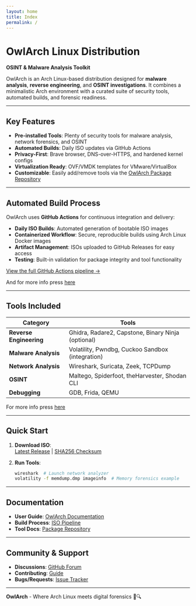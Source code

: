 ```yaml
---
layout: home
title: Index
permalink: /
---
```


# OwlArch Linux Distribution  
**OSINT & Malware Analysis Toolkit**  

OwlArch is an Arch Linux-based distribution designed for **malware analysis**, **reverse engineering**, and **OSINT investigations**. It combines a minimalistic Arch environment with a curated suite of security tools, automated builds, and forensic readiness.  

---

## Key Features  
- **Pre-installed Tools**: Plenty of security tools for malware analysis, network forensics, and OSINT  
- **Automated Builds**: Daily ISO updates via GitHub Actions  
- **Privacy-First**: Brave browser, DNS-over-HTTPS, and hardened kernel configs  
- **Virtualization Ready**: OVF/VMDK templates for VMware/VirtualBox  
- **Customizable**: Easily add/remove tools via the [OwlArch Package Repository](https://github.com/Leku2020/owlArchRepo)  

---

## Automated Build Process  
OwlArch uses **GitHub Actions** for continuous integration and delivery:  
- **Daily ISO Builds**: Automated generation of bootable ISO images  
- **Containerized Workflow**: Secure, reproducible builds using Arch Linux Docker images  
- **Artifact Management**: ISOs uploaded to GitHub Releases for easy access  
- **Testing**: Built-in validation for package integrity and tool functionality  

[View the full GitHub Actions pipeline →](https://github.com/Leku2020/owlArchRepo/blob/main/.github/workflows/build-ova.yml)  

And for more info press [here](actionsiso)

---

## Tools Included

| Category               | Tools                                                                 |  
|------------------------|-----------------------------------------------------------------------|  
| **Reverse Engineering** | Ghidra, Radare2, Capstone, Binary Ninja (optional)                    |  
| **Malware Analysis**    | Volatility, Pwndbg, Cuckoo Sandbox (integration)                      |  
| **Network Analysis**    | Wireshark, Suricata, Zeek, TCPDump                                    |  
| **OSINT**               | Maltego, Spiderfoot, theHarvester, Shodan CLI                         |  
| **Debugging**           | GDB, Frida, QEMU                                                      |  

For more info press [here](packages)

---

## Quick Start  
1. **Download ISO**:  
   [Latest Release](https://github.com/Leku2020/owlArchRepo/releases) | [SHA256 Checksum](https://leku2020.github.io/OwlArch/checksums.txt)  

2. **Run Tools**:  
   ```bash  
   wireshark  # Launch network analyzer  
   volatility -f memdump.dmp imageinfo  # Memory forensics example  
   ```  

---

## Documentation  
- **User Guide**: [OwlArch Documentation](https://leku2020.github.io/OwlArch)  
- **Build Process**: [ISO Pipeline](https://github.com/Leku2020/owlArchRepo/blob/main/.github/workflows/build-ova.yml)  
- **Tool Docs**: [Package Repository](https://leku2020.github.io/owlArchRepo)  

---

## Community & Support  
- **Discussions**: [GitHub Forum](https://github.com/Leku2020/OwlArch/discussions)  
- **Contributing**: [Guide](https://leku2020.github.io/OwlArch/contribute)  
- **Bugs/Requests**: [Issue Tracker](https://github.com/Leku2020/OwlArch/issues) 

---

**OwlArch** - Where Arch Linux meets digital forensics 🦉🔍  